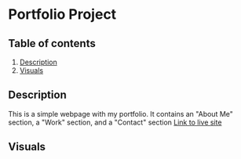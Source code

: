 # Portfolio Project

## Table of contents
1. [Description](#description)
2. [Visuals](#visuals)

## Description
This is a simple webpage with my portfolio. It contains an "About Me" section, a "Work" section, and a "Contact" section
[Link to live site](https://bbelk.github.io/portfolio-project/) 

## Visuals
<!-- ![Alt text](./assets/images/HSO-Screenshot.png "Website Screenshot") -->